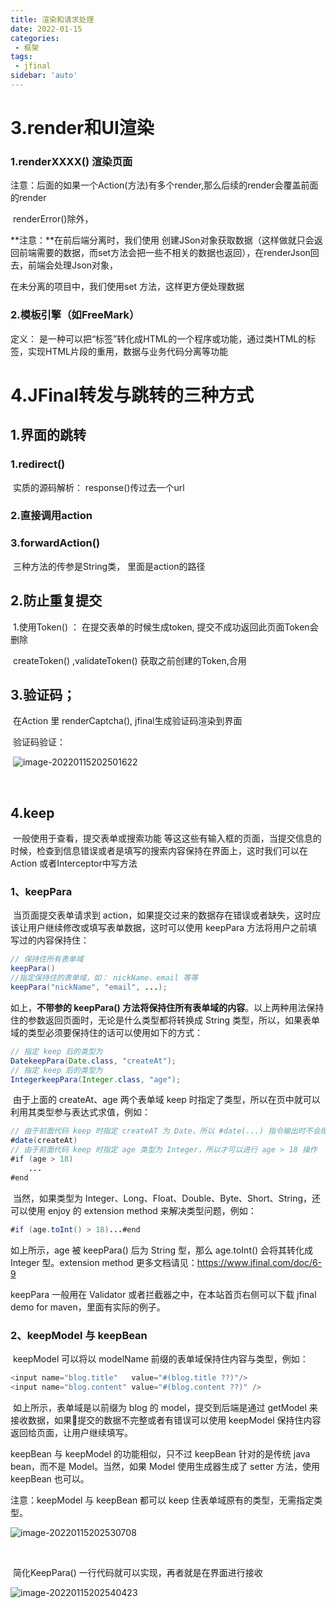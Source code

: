 ```yaml
---
title: 渲染和请求处理
date: 2022-01-15
categories:
 - 框架
tags:
 - jfinal
sidebar: 'auto'
---
```

# 3.render和UI渲染

###  1.renderXXXX()  渲染页面

 注意：后面的如果一个Action(方法)有多个render,那么后续的render会覆盖前面的render

​           renderError()除外，

**注意：**在前后端分离时，我们使用 创建JSon对象获取数据（这样做就只会返回前端需要的数据，而set方法会把一些不相关的数据也返回），在renderJson回去，前端会处理Json对象，

在未分离的项目中，我们使用set 方法，这样更方便处理数据

### 2.模板引擎（如FreeMark）

   定义： 是一种可以把“标签”转化成HTML的一个程序或功能，通过类HTML的标签，实现HTML片段的重用，数据与业务代码分离等功能



# 4.JFinal转发与跳转的三种方式

## 1.界面的跳转

### 1.redirect() 

​                                   实质的源码解析：  response()传过去一个url	

### 2.直接调用action

### 3.forwardAction()  	

​                             三种方法的传参是String类， 里面是action的路径	



## 2.防止重复提交

​                                      1.使用Token() ： 在提交表单的时候生成token, 提交不成功返回此页面Token会删除

​                                             createToken() ,validateToken() 获取之前创建的Token,合用 

## 3.验证码；

​                               在Action 里  renderCaptcha(), jfinal生成验证码渲染到界面

​                               验证码验证：

​                      ![image-20220115202501622](http://yishenlaoban-img.test.upcdn.net/image_my/image-20220115202501622.png)

​           

## 4.keep

​      一般使用于查看，提交表单或搜索功能 等这这些有输入框的页面，当提交信息的时候，检查到信息错误或者是填写的搜索内容保持在界面上，这时我们可以在Action 或者Interceptor中写方法

### 1、keepPara

​    当页面提交表单请求到 action，如果提交过来的数据存在错误或者缺失，这时应该让用户继续修改或填写表单数据，这时可以使用 keepPara 方法将用户之前填写过的内容保持住：

```java
// 保持住所有表单域
keepPara()
//指定保持住的表单域，如： nickName、email 等等
keepPara("nickName", "email", ...);
```

   如上，**不带参的 keepPara() 方法将保持住所有表单域的内容**。以上两种用法保持住的参数返回页面时，无论是什么类型都将转换成 String 类型，所以，如果表单域的类型必须要保持住的话可以使用如下的方式：

```java
// 指定 keep 后的类型为 
DatekeepPara(Date.class, "createAt");
// 指定 keep 后的类型为
IntegerkeepPara(Integer.class, "age");
```

​     由于上面的 createAt、age 两个表单域 keep 时指定了类型，所以在页中就可以利用其类型参与表达式求值，例如：

```java
// 由于前面代码 keep 时指定 createAT 为 Date，所以 #date(...) 指令输出时不会抛异常
#date(createAt) 
// 由于前面代码 keep 时指定 age 类型为 Integer，所以才可以进行 age > 18 操作
#if (age > 18)
    ...
#end
```

​    当然，如果类型为 Integer、Long、Float、Double、Byte、Short、String，还可以使用 enjoy 的 extension method 来解决类型问题，例如：

```java
#if (age.toInt() > 18)...#end
```

   如上所示，age 被 keepPara() 后为 String 型，那么 age.toInt() 会将其转化成 Integer 型。extension method 更多文档请见：<https://www.jfinal.com/doc/6-9>

   keepPara 一般用在 Validator 或者拦截器之中，在本站首页右侧可以下载 jfinal demo for maven，里面有实际的例子。



### 2、keepModel 与 keepBean

​    keepModel 可以将以 modelName 前缀的表单域保持住内容与类型，例如：

```java
<input name="blog.title"   value="#(blog.title ??)"/>
<input name="blog.content" value="#(blog.content ??)" />
```

​    如上所示，表单域是以前缀为 blog 的 model，提交到后端是通过 getModel 来接收数据，如果提交的数据不完整或者有错误可以使用 keepModel 保持住内容返回给页面，让用户继续填写。

   keepBean 与 keepModel 的功能相似，只不过 keepBean 针对的是传统 java bean，而不是 Model。当然，如果 Model 使用生成器生成了 setter 方法，使用 keepBean 也可以。

   注意：keepModel 与 keepBean 都可以 keep 住表单域原有的类型，无需指定类型。



 ![image-20220115202530708](http://yishenlaoban-img.test.upcdn.net/image_my/image-20220115202530708.png)

​                                 

​          简化KeepPara() 一行代码就可以实现，再者就是在界面进行接收

![image-20220115202540423](http://yishenlaoban-img.test.upcdn.net/image_my/image-20220115202540423.png)